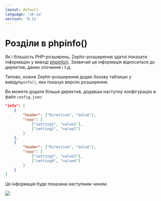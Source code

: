 ```yaml
---
layout: default
language: 'uk-ua'
version: '0.11'
---
```

# Розділи в phpinfo()

Як і більшість PHP-розширень, Zephir-розширення здатні показати інформацію у виводі [phpinfo()](http://php.net/manual/en/function.phpinfo.php). Зазвичай ця інформація відноситься до директив, даних оточення і т.д.

Типово, кожне Zephir-розширення додає базову таблицю у вивід`phpinfo()`, яка показує версію розширення.

Ви можете додати більше директив, додавши наступну конфігурацію в файл `config.json`:

```json
"info": [
    {
        "header": ["Directive", "Value"],
        "rows": [
            ["setting1", "value1"],
            ["setting2", "value2"]
        ]
    },
    {
        "header": ["Directive", "Value"],
        "rows": [
            ["setting3", "value3"],
            ["setting4", "value4"]
        ]
    }
]
```

Ця інформація буде показана наступним чином:

![](/assets/content/info.png)
